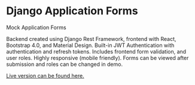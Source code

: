 # Django Application Forms
Mock Application Forms

Backend created using Django Rest Framework, frontend with React, Bootstrap 4.0, and Material Design. Built-in JWT Authentication with authentication and refresh tokens. Includes frontend form validation, and user roles. Highly responsive (mobile friendly). Forms can be viewed after submission and roles can be changed in demo.

<a href = 'https://forms.olivera.tech'>Live version can be found here.<a/>
